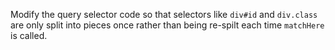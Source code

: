 Modify the query selector code so that selectors like `div#id` and `div.class` are only split into pieces once
rather than being re-spilt each time `matchHere` is called.
